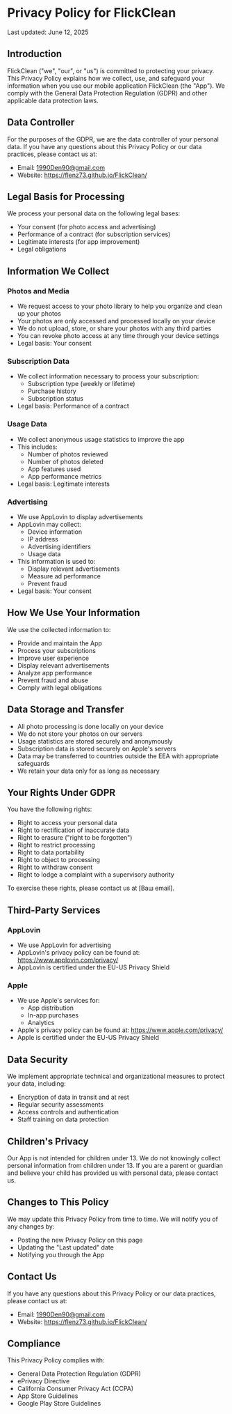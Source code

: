 # Privacy Policy for FlickClean

Last updated: June 12, 2025

## Introduction

FlickClean ("we", "our", or "us") is committed to protecting your privacy. This Privacy Policy explains how we collect, use, and safeguard your information when you use our mobile application FlickClean (the "App"). We comply with the General Data Protection Regulation (GDPR) and other applicable data protection laws.

## Data Controller

For the purposes of the GDPR, we are the data controller of your personal data. If you have any questions about this Privacy Policy or our data practices, please contact us at:
- Email: 1990Den90@gmail.com
- Website: https://flenz73.github.io/FlickClean/

## Legal Basis for Processing

We process your personal data on the following legal bases:
- Your consent (for photo access and advertising)
- Performance of a contract (for subscription services)
- Legitimate interests (for app improvement)
- Legal obligations

## Information We Collect

### Photos and Media
- We request access to your photo library to help you organize and clean up your photos
- Your photos are only accessed and processed locally on your device
- We do not upload, store, or share your photos with any third parties
- You can revoke photo access at any time through your device settings
- Legal basis: Your consent

### Subscription Data
- We collect information necessary to process your subscription:
  - Subscription type (weekly or lifetime)
  - Purchase history
  - Subscription status
- Legal basis: Performance of a contract

### Usage Data
- We collect anonymous usage statistics to improve the app
- This includes:
  - Number of photos reviewed
  - Number of photos deleted
  - App features used
  - App performance metrics
- Legal basis: Legitimate interests

### Advertising
- We use AppLovin to display advertisements
- AppLovin may collect:
  - Device information
  - IP address
  - Advertising identifiers
  - Usage data
- This information is used to:
  - Display relevant advertisements
  - Measure ad performance
  - Prevent fraud
- Legal basis: Your consent

## How We Use Your Information

We use the collected information to:
- Provide and maintain the App
- Process your subscriptions
- Improve user experience
- Display relevant advertisements
- Analyze app performance
- Prevent fraud and abuse
- Comply with legal obligations

## Data Storage and Transfer

- All photo processing is done locally on your device
- We do not store your photos on our servers
- Usage statistics are stored securely and anonymously
- Subscription data is stored securely on Apple's servers
- Data may be transferred to countries outside the EEA with appropriate safeguards
- We retain your data only for as long as necessary

## Your Rights Under GDPR

You have the following rights:
- Right to access your personal data
- Right to rectification of inaccurate data
- Right to erasure ("right to be forgotten")
- Right to restrict processing
- Right to data portability
- Right to object to processing
- Right to withdraw consent
- Right to lodge a complaint with a supervisory authority

To exercise these rights, please contact us at [Ваш email].

## Third-Party Services

### AppLovin
- We use AppLovin for advertising
- AppLovin's privacy policy can be found at: https://www.applovin.com/privacy/
- AppLovin is certified under the EU-US Privacy Shield

### Apple
- We use Apple's services for:
  - App distribution
  - In-app purchases
  - Analytics
- Apple's privacy policy can be found at: https://www.apple.com/privacy/
- Apple is certified under the EU-US Privacy Shield

## Data Security

We implement appropriate technical and organizational measures to protect your data, including:
- Encryption of data in transit and at rest
- Regular security assessments
- Access controls and authentication
- Staff training on data protection

## Children's Privacy

Our App is not intended for children under 13. We do not knowingly collect personal information from children under 13. If you are a parent or guardian and believe your child has provided us with personal data, please contact us.

## Changes to This Policy

We may update this Privacy Policy from time to time. We will notify you of any changes by:
- Posting the new Privacy Policy on this page
- Updating the "Last updated" date
- Notifying you through the App

## Contact Us

If you have any questions about this Privacy Policy or our data practices, please contact us at:
- Email: 1990Den90@gmail.com
- Website: https://flenz73.github.io/FlickClean/

## Compliance

This Privacy Policy complies with:
- General Data Protection Regulation (GDPR)
- ePrivacy Directive
- California Consumer Privacy Act (CCPA)
- App Store Guidelines
- Google Play Store Guidelines 

